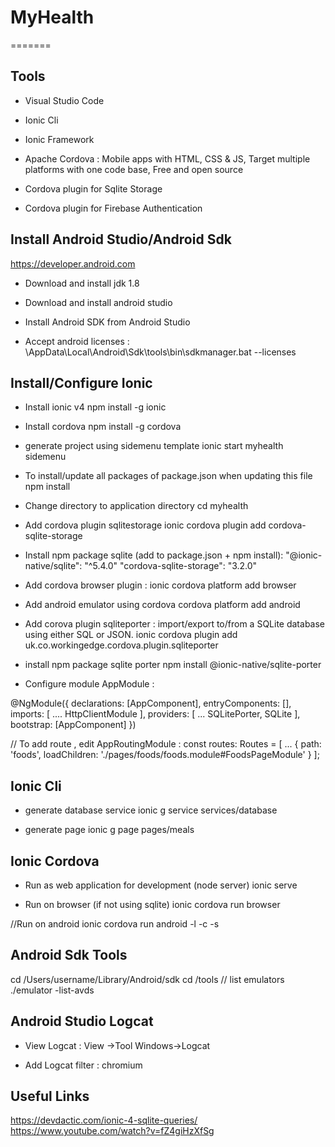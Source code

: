 # MyHealth
=======

## Tools
- Visual Studio Code
- Ionic Cli
- Ionic Framework
- Apache Cordova : Mobile apps with HTML, CSS & JS, 
Target multiple platforms with one code base, Free and open source

- Cordova plugin for Sqlite Storage
- Cordova plugin for Firebase Authentication


## Install Android Studio/Android Sdk

https://developer.android.com

- Download and install jdk 1.8
- Download and install android studio
- Install Android SDK from Android Studio

- Accept android licenses :
\AppData\Local\Android\Sdk\tools\bin\sdkmanager.bat --licenses

## Install/Configure Ionic

- Install ionic v4
npm install -g ionic

- Install cordova 
npm install -g cordova

- generate project using sidemenu template 
ionic start myhealth sidemenu

- To install/update all packages of package.json when updating this file
npm install

- Change directory to application directory
cd myhealth

- Add cordova plugin sqlitestorage 
ionic cordova plugin add cordova-sqlite-storage

- Install npm package sqlite (add to package.json + npm install):
"@ionic-native/sqlite": "^5.4.0"
"cordova-sqlite-storage": "3.2.0"

- Add cordova browser plugin :
ionic cordova platform add browser

- Add android emulator using cordova
cordova platform add android

- Add corova plugin sqliteporter : import/export to/from a SQLite database using either SQL or JSON.
ionic cordova plugin add uk.co.workingedge.cordova.plugin.sqliteporter

- install npm package sqlite porter
npm install @ionic-native/sqlite-porter

- Configure module AppModule :

@NgModule({
  declarations: [AppComponent],
  entryComponents: [],
  imports: [
  ....
  HttpClientModule
  ],
  providers: [
    ...
	SQLitePorter,
    SQLite
  ],
  bootstrap: [AppComponent]
})

// To add route , edit AppRoutingModule :
const routes: Routes = [
  ...
  { path: 'foods', loadChildren: './pages/foods/foods.module#FoodsPageModule' }
];

## Ionic Cli
- generate database service
ionic g service services/database

- generate page 
ionic g page pages/meals

## Ionic Cordova
- Run as web application for development (node server)
ionic serve

- Run on browser (if not using sqlite)
ionic cordova run browser

//Run on android
ionic cordova run android -l -c -s

## Android Sdk Tools

cd /Users/username/Library/Android/sdk
cd /tools
// list emulators
./emulator -list-avds

## Android Studio Logcat
- View Logcat :
View ->Tool Windows->Logcat 

- Add Logcat filter :
chromium

## Useful Links

https://devdactic.com/ionic-4-sqlite-queries/
https://www.youtube.com/watch?v=fZ4giHzXfSg




